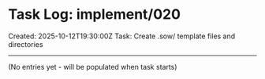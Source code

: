 # Task Log: implement/020

Created: 2025-10-12T19:30:00Z
Task: Create .sow/ template files and directories

---

(No entries yet - will be populated when task starts)
